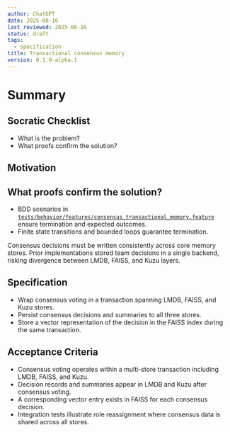 ```yaml
---
author: ChatGPT
date: 2025-08-16
last_reviewed: 2025-08-16
status: draft
tags:
  - specification
title: Transactional consensus memory
version: 0.1.0-alpha.1
---
```


# Summary

## Socratic Checklist
- What is the problem?
- What proofs confirm the solution?

## Motivation

## What proofs confirm the solution?
- BDD scenarios in [`tests/behavior/features/consensus_transactional_memory.feature`](../../tests/behavior/features/consensus_transactional_memory.feature) ensure termination and expected outcomes.
- Finite state transitions and bounded loops guarantee termination.

Consensus decisions must be written consistently across core memory stores. Prior implementations stored team decisions in a single backend, risking divergence between LMDB, FAISS, and Kuzu layers.

## Specification
- Wrap consensus voting in a transaction spanning LMDB, FAISS, and Kuzu stores.
- Persist consensus decisions and summaries to all three stores.
- Store a vector representation of the decision in the FAISS index during the same transaction.

## Acceptance Criteria
- Consensus voting operates within a multi-store transaction including LMDB, FAISS, and Kuzu.
- Decision records and summaries appear in LMDB and Kuzu after consensus voting.
- A corresponding vector entry exists in FAISS for each consensus decision.
- Integration tests illustrate role reassignment where consensus data is shared across all stores.
